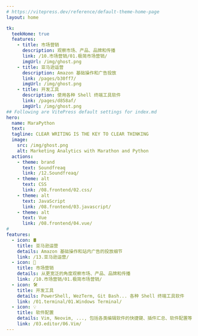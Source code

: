 ```yaml
---
# https://vitepress.dev/reference/default-theme-home-page
layout: home

tk:
  teekHome: true
  features: 
    - title: 市场营销
      description: 观察市场、产品、品牌和传播
      link: /10.市场营销/01.极简市场营销/
      imgUrl: /img/ghost.png
    - title: 亚马逊运营
      description: Amazon 基础操作和广告投放
      link: /pages/b30ff7/
      imgUrl: /img/ghost.png
    - title: 开发工具
      description: 使用各种 Shell 终端工具软件
      link: /pages/d858af/
      imgUrl: /img/ghost.png
## Following are VitePress default settings for index.md
hero:
  name: MaraPython
  text:
  tagline: CLEAR WRITING IS THE KEY TO CLEAR THINKING
  image:
    src: /img/ghost.png
    alt: Marketing Analytics with Marathon and Python
  actions:
    - theme: brand
      text: Soundfreaq
      link: /12.Soundfreaq/
    - theme: alt
      text: CSS
      link: /08.frontend/02.css/
    - theme: alt
      text: JavaScript
      link: /08.frontend/03.javascript/
    - theme: alt
      text: Vue
      link: /08.frontend/04.vue/
#
features:
  - icon: 🛢️
    title: 亚马逊运营
    details: Amazon 基础操作和站内广告的投放细节
    link: /13.亚马逊运营/
  - icon: 💨
    title: 市场营销
    details: 从更宽泛的角度观察市场、产品、品牌和传播
    link: /10.市场营销/01.极简市场营销/
  - icon: 🛠️
    title: 开发工具
    details: PowerShell, WezTerm, Git Bash... 各种 Shell 终端工具软件
    link: /01.terminal/01.Windows Terminal/
  - icon: 💡
    title: 软件配置
    details: Vim, Neovim, ..., 包括各类编辑软件的快捷键、插件汇总、软件配置等
    link: /03.editor/06.Vim/
---
```

